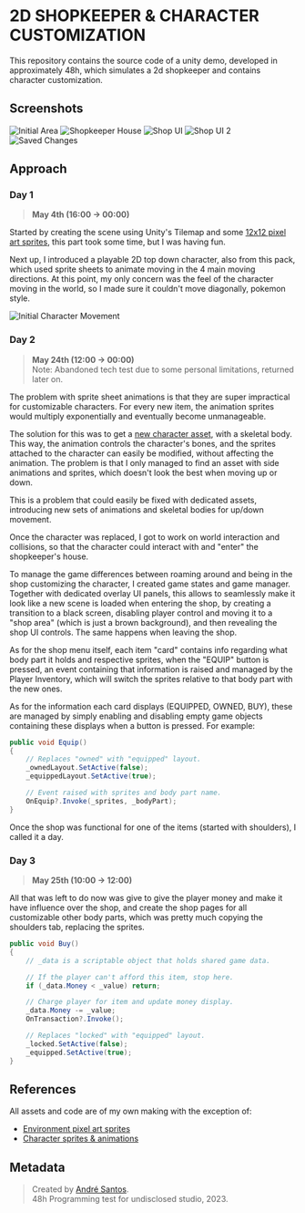 # 2D SHOPKEEPER & CHARACTER CUSTOMIZATION

This repository contains the source code of a unity demo, developed in
approximately 48h, which simulates a 2d shopkeeper and contains character
customization.

## Screenshots

![Initial Area](Images/Screenshot_1.png "Initial Area")
![Shopkeeper House](Images/Screenshot_2.png "Shopkeeper's House")
![Shop UI](Images/Screenshot_3.png "Shop UI")
![Shop UI 2](Images/Screenshot_5.png "Shop UI")
![Saved Changes](Images/Screenshot_4.png "Saves Changes")

## Approach

### Day 1

> **May 4th (16:00 -> 00:00)**

Started by creating the scene using Unity's Tilemap and some [12x12
pixel art sprites][2d-assetpack], this part took some time, but I was having fun.

Next up, I introduced a playable 2D top down character, also from this pack,
which used sprite sheets to animate moving in the 4 main moving directions. At
this point, my only concern was the feel of the character moving in the world,
so I made sure it couldn't move diagonally, pokemon style.

![Initial Character Movement](Images/FirstCharacter.gif)

### Day 2

> **May 24th (12:00 -> 00:00)**  
> Note: Abandoned tech test due to some personal limitations, returned later on.

The problem with sprite sheet animations is that they are super impractical
for customizable characters. For every new item, the animation sprites would
multiply exponentially and eventually become unmanageable.

The solution for this was to get a [new character asset][character], with a
skeletal body. This way, the animation controls the character's bones, and the
sprites attached to the character can easily be modified, without affecting the
animation. The problem is that I only managed to find an asset with side
animations and sprites, which doesn't look the best when moving up or down.

This is a problem that could easily be fixed with dedicated assets, introducing
new sets of animations and skeletal bodies for up/down movement.

Once the character was replaced, I got to work on world interaction and
collisions, so that the character could interact with and "enter" the shopkeeper's
house.

To manage the game differences between roaming around and being in the shop
customizing the character, I created game states and game manager. Together with
dedicated overlay UI panels, this allows to seamlessly make it look like a new
scene is loaded when entering the shop, by creating a transition to a black screen,
disabling player control and moving it to a "shop area" (which is just a brown
background), and then revealing the shop UI controls. The same happens when leaving
the shop.

As for the shop menu itself, each item "card" contains info regarding what body
part it holds and respective sprites, when the "EQUIP" button is pressed, an event
containing that information is raised and managed by the Player Inventory, which
will switch the sprites relative to that body part with the new ones.

As for the information each card displays (EQUIPPED, OWNED, BUY), these are
managed by simply enabling and disabling empty game objects containing these
displays when a button is pressed. For example:

```c#
public void Equip()
{
    // Replaces "owned" with "equipped" layout.
    _ownedLayout.SetActive(false);
    _equippedLayout.SetActive(true);

    // Event raised with sprites and body part name.
    OnEquip?.Invoke(_sprites, _bodyPart);
}
```

Once the shop was functional for one of the items (started with shoulders), I
called it a day.

### Day 3

> **May 25th (10:00 -> 12:00)**

All that was left to do now was give to give the player money and make it have
influence over the shop, and create the shop pages for all customizable other
body parts, which was pretty much copying the shoulders tab, replacing the sprites.

```c#
public void Buy()
{
    // _data is a scriptable object that holds shared game data.

    // If the player can't afford this item, stop here.
    if (_data.Money < _value) return;

    // Charge player for item and update money display.
    _data.Money -= _value;
    OnTransaction?.Invoke();

    // Replaces "locked" with "equipped" layout.
    _locked.SetActive(false);
    _equipped.SetActive(true);
}
```

## References

All assets and code are of my own making with the exception of:

+ [Environment pixel art sprites][2d-assetpack]
+ [Character sprites & animations][character]

## Metadata

> Created by [André Santos].  
> 48h Programming test for undisclosed studio, 2023.

[2d-assetpack]:https://cypor.itch.io/12x12-rpg-tileset
[character]:https://assetstore.unity.com/packages/2d/characters/mighty-heroes-rogue-2d-fantasy-characters-pack-85770
[André Santos]:https://github.com/andrepucas
